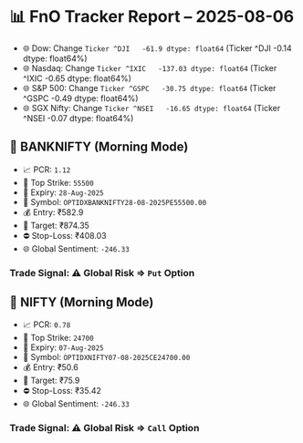 # 📊 FnO Tracker Report – 2025-08-06
- 🌐 Dow: Change `Ticker
^DJI   -61.9
dtype: float64` (Ticker
^DJI   -0.14
dtype: float64%)
- 🌐 Nasdaq: Change `Ticker
^IXIC   -137.03
dtype: float64` (Ticker
^IXIC   -0.65
dtype: float64%)
- 🌐 S&P 500: Change `Ticker
^GSPC   -30.75
dtype: float64` (Ticker
^GSPC   -0.49
dtype: float64%)
- 🌐 SGX Nifty: Change `Ticker
^NSEI   -16.65
dtype: float64` (Ticker
^NSEI   -0.07
dtype: float64%)
## 📘 BANKNIFTY (Morning Mode)
- 📈 PCR: `1.12`
- 🔢 Top Strike: `55500`
- 📆 Expiry: `28-Aug-2025`
- 🎫 Symbol: `OPTIDXBANKNIFTY28-08-2025PE55500.00`
- 💰 Entry: ₹582.9
- 🎯 Target: ₹874.35
- ⛔ Stop-Loss: ₹408.03
- 🌐 Global Sentiment: `-246.33`
### Trade Signal: ⚠️ Global Risk ⇒ `Put` Option
## 📘 NIFTY (Morning Mode)
- 📈 PCR: `0.78`
- 🔢 Top Strike: `24700`
- 📆 Expiry: `07-Aug-2025`
- 🎫 Symbol: `OPTIDXNIFTY07-08-2025CE24700.00`
- 💰 Entry: ₹50.6
- 🎯 Target: ₹75.9
- ⛔ Stop-Loss: ₹35.42
- 🌐 Global Sentiment: `-246.33`
### Trade Signal: ⚠️ Global Risk ⇒ `Call` Option